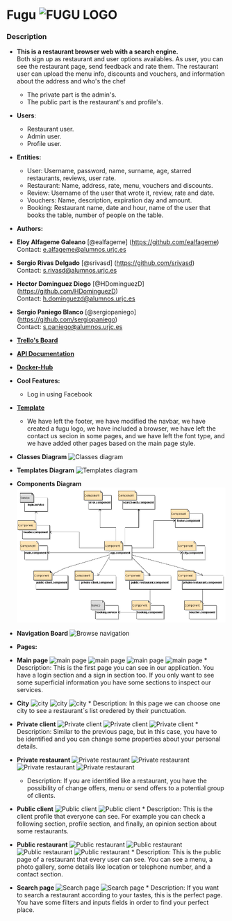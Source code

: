 # Fugu ![FUGU LOGO](src/main/resources/static/images/logo/logo2.png)
### Description
* __This is a restaurant browser web with a search engine.__   
Both sign up as restaurant and user options availables. As user, you can see the restaurant page, send feedback and rate them. The restaurant user can upload the menu info, discounts and vouchers, and information about the address and who's the chef
  * The private part is the admin's.
  * The public part is the  restaurant's and profile's.
* __Users__:
  * Restaurant user.
  * Admin user.
  * Profile user.
* __Entities:__
  * User: Username, password, name, surname, age, starred restaurants, reviews, user rate.  
  * Restaurant: Name, address, rate, menu, vouchers and discounts.
  * Review: Username of the user that wrote it, review, rate and date.
  * Vouchers: Name, description, expiration day and amount.
  * Booking: Restaurant name, date and hour, name of the user that books the table, number of people on the table.
* __Authors:__
 * **Eloy Alfageme Galeano** [@ealfageme] (https://github.com/ealfageme)  
  Contact: e.alfageme@alumnos.urjc.es
 * **Sergio Rivas Delgado**       [@srivasd] (https://github.com/srivasd)  
 Contact: s.rivasd@alumnos.urjc.es
 * **Hector Dominguez Diego**     [@HDominguezD] (https://github.com/HDominguezD)  
 Contact: h.dominguezd@alumnos.urjc.es
 * **Sergio Paniego Blanco**      [@sergiopaniego] (https://github.com/sergiopaniego)   
 Contact: s.paniego@alumnos.urjc.es
 
* __[Trello's Board](https://trello.com/b/CYp9X8sK/fugu)__

* __[API Documentation](/API.md)__
* __[Docker-Hub](https://hub.docker.com/r/ealfageme/fugu/)__
* __Cool Features:__
  * Log in using Facebook
 
* __[Template](https://webthemez.com/city-cafe-restaurant-bootstrap-4-free-website-template/)__
    * We have left the footer, we have modified the navbar, we have created a fugu logo, we have included a browser, we have left the contact us secion in some pages, and we have left the font type, and we have added other pages based on the main page style.
* __Classes Diagram__
    ![Classes diagram](src/main/resources/static/images/ClassesDiagram.png)
* __Templates Diagram__
    ![Templates diagram](src/main/resources/static/images/TemplatesDiagram.png)
* __Components Diagram__
    ![Templates diagram](src/main/resources/static/images/angularDiagram.png)
* __Navigation Board__
    ![Browse navigation](src/main/resources/static/images/captures/navigation-board.png)
     
 * __Pages:__

* __Main page__
    ![main page](src/main/resources/static/images/captures/main-1.png)
    ![main page](src/main/resources/static/images/captures/main-2.png)
    ![main page](src/main/resources/static/images/captures/main-3.png)
    ![main page](src/main/resources/static/images/captures/main-4.png)
      * Description: This is the first page you can see in our application. You have a login section and a sign in section too. If you only want to see some superficial information you have some sections to inspect our services.
* __City__
    ![city](src/main/resources/static/images/captures/city-1.png)
    ![city](src/main/resources/static/images/captures/city-2.png)
    ![city](src/main/resources/static/images/captures/city-3.png)
      * Description: In this page we can choose one city to see a restaurant´s list oredered by their punctuation.
* __Private client__
    ![Private client](src/main/resources/static/images/captures/private-client-1.png)
    ![Private client](src/main/resources/static/images/captures/private-client-2.png)
    ![Private client](src/main/resources/static/images/captures/private-client-3.png)
      * Description: Similar to the previous page, but in this case, you have to be identified and you can change some properties about your personal details.
* __Private restaurant__
    ![Private restaurant](src/main/resources/static/images/captures/private-restaurant-1.png)
    ![Private restaurant](src/main/resources/static/images/captures/private-restaurant-2.png)
    ![Private restaurant](src/main/resources/static/images/captures/private-restaurant-3.png)
    ![Private restaurant](src/main/resources/static/images/captures/private-restaurant-4.png)
    * Description: If you are identified like a restaurant, you have the possibility of change offers, menu or send offers to a potential group of clients.
* __Public client__
    ![Public client](src/main/resources/static/images/captures/public-client-1.png)
    ![Public client](src/main/resources/static/images/captures/public-client-2.png)
      * Description: This is the client profile that everyone can see. For example you can check a following section, profile section, and finally, an opinion section about some restaurants.
* __Public restaurant__
    ![Public restaurant](src/main/resources/static/images/captures/public-restaurant-1.png)
    ![Public restaurant](src/main/resources/static/images/captures/public-restaurant-2.png)
    ![Public restaurant](src/main/resources/static/images/captures/public-restaurant-3.png)
    ![Public restaurant](src/main/resources/static/images/captures/public-restaurant-4.png)
      * Description: This is the public page of a restaurant that every user can see. You can see a menu, a photo gallery, some details like location or telephone number, and a contact section.

* __Search page__
    ![Search page](src/main/resources/static/images/captures/search-page-1.png)
    ![Search page](src/main/resources/static/images/captures/search-page-2.png)
      * Description: If you want to search a restaurant according to your tastes, this is the perfect page. You have some filters and inputs fields in order to find your perfect place.
    
    

    
